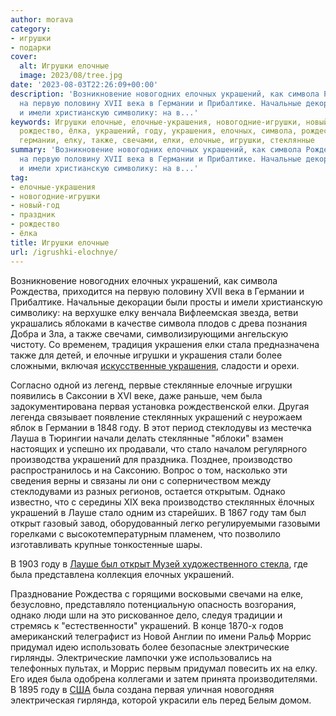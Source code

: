 ```yaml
---
author: morava
category:
- игрушки
- подарки
cover:
  alt: Игрушки елочные
  image: 2023/08/tree.jpg
date: '2023-08-03T22:26:09+00:00'
description: 'Возникновение новогодних елочных украшений, как символа Рождества, приходится
  на первую половину XVII века в Германии и Прибалтике. Начальные декорации были просты
  и имели христианскую символику: на в...'
keywords: Игрушки елочные, елочные-украшения, новогодние-игрушки, новый-год, праздник,
  рождество, ёлка, украшений, году, украшения, елочных, символа, рождества, века,
  германии, елку, также, свечами, елки, елочные, игрушки, стеклянные
summary: 'Возникновение новогодних елочных украшений, как символа Рождества, приходится
  на первую половину XVII века в Германии и Прибалтике. Начальные декорации были просты
  и имели христианскую символику: на в...'
tag:
- елочные-украшения
- новогодние-игрушки
- новый-год
- праздник
- рождество
- ёлка
title: Игрушки елочные
url: /igrushki-elochnye/
---
```


Возникновение новогодних елочных украшений, как символа Рождества, приходится на первую половину XVII века в Германии и Прибалтике. Начальные декорации были просты и имели христианскую символику: на верхушке елку венчала Вифлеемская звезда, ветви украшались яблоками в качестве символа плодов с древа познания Добра и Зла, а также свечами, символизирующими ангельскую чистоту. Со временем, традиция украшения елки стала предназначена также для детей, и елочные игрушки и украшения стали более сложными, включая [искусственные украшения,](https://www.adora.ru/igrushka-ogurecz/) сладости и орехи.

Согласно одной из легенд, первые стеклянные елочные игрушки появились в Саксонии в XVI веке, даже раньше, чем была задокументирована первая установка рождественской елки. Другая легенда связывает появление стеклянных украшений с неурожаем яблок в Германии в 1848 году. В этот период стеклодувы из местечка Лауша в Тюрингии начали делать стеклянные "яблоки" взамен настоящих и успешно их продавали, что стало началом регулярного производства украшений для праздника. Позднее, производство распространилось и на Саксонию. Вопрос о том, насколько эти сведения верны и связаны ли они с соперничеством между стеклодувами из разных регионов, остается открытым. Однако известно, что с середины XIX века производство стеклянных ёлочных украшений в Лауше стало одним из старейших. В 1867 году там был открыт газовый завод, оборудованный легко регулируемыми газовыми горелками с высокотемпературным пламенем, что позволило изготавливать крупные тонкостенные шары.

В 1903 году в [Лауше был открыт Музей художественного стекла](https://www.glasmuseum-lauscha.de/willkommen.html), где была представлена коллекция елочных украшений.

Празднование Рождества с горящими восковыми свечами на елке, безусловно, представляло потенциальную опасность возгорания, однако люди шли на это рискованное дело, следуя традиции и стремясь к "естественности" украшений. В конце 1870-х годов американский телеграфист из Новой Англии по имени Ральф Моррис придумал идею использовать более безопасные электрические гирлянды. Электрические лампочки уже использовались на телефонных пультах, и Моррис первым придумал повесить их на елку. Его идея была одобрена коллегами и затем принята производителями. В 1895 году в [США](https://www.adora.ru/chicago/) была создана первая уличная новогодняя электрическая гирлянда, которой украсили ель перед Белым домом.